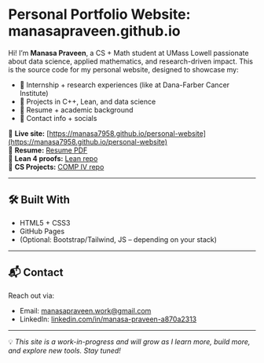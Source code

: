 # Personal Portfolio Website: manasapraveen.github.io

Hi! I’m **Manasa Praveen**, a CS + Math student at UMass Lowell passionate about data science, applied mathematics, and research-driven impact. This is the source code for my personal website, designed to showcase my:

- 🔬 Internship + research experiences (like at Dana-Farber Cancer Institute)
- 🧠 Projects in C++, Lean, and data science
- 📄 Resume + academic background
- 💬 Contact info + socials

🔗 **Live site:** [https://manasa7958.github.io/personal-website](https://manasa7958.github.io/personal-website)  
📁 **Resume:** [Resume PDF](https://github.com/manasa7958/personal-website/blob/main/Resume.pdf)  
🧠 **Lean 4 proofs:** [Lean repo](https://github.com/yourusername/lean-repo)  
🧬 **CS Projects:** [COMP IV repo](https://github.com/yourusername/comp-iv-projects)

---

## 🛠️ Built With

- HTML5 + CSS3
- GitHub Pages
- (Optional: Bootstrap/Tailwind, JS – depending on your stack)

---

## 📬 Contact

Reach out via:
- Email: manasapraveen.work@gmail.com
- LinkedIn: [linkedin.com/in/manasa-praveen-a870a2313](https://www.linkedin.com/in/manasa-praveen-a870a2313)

---

💡 *This site is a work-in-progress and will grow as I learn more, build more, and explore new tools. Stay tuned!*
